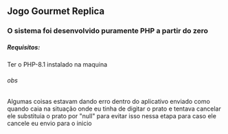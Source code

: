 ## Jogo Gourmet Replica
### O sistema foi desenvolvido puramente PHP a partir do zero
##### Requisitos:
Ter o PHP-8.1 instalado na maquina 

###### obs
Algumas coisas estavam dando erro dentro do aplicativo enviado como quando caia na situação onde eu tinha de digitar o prato e tentava cancelar ele substituia o prato por "null" para evitar isso nessa etapa para caso ele cancele eu envio para o inicio